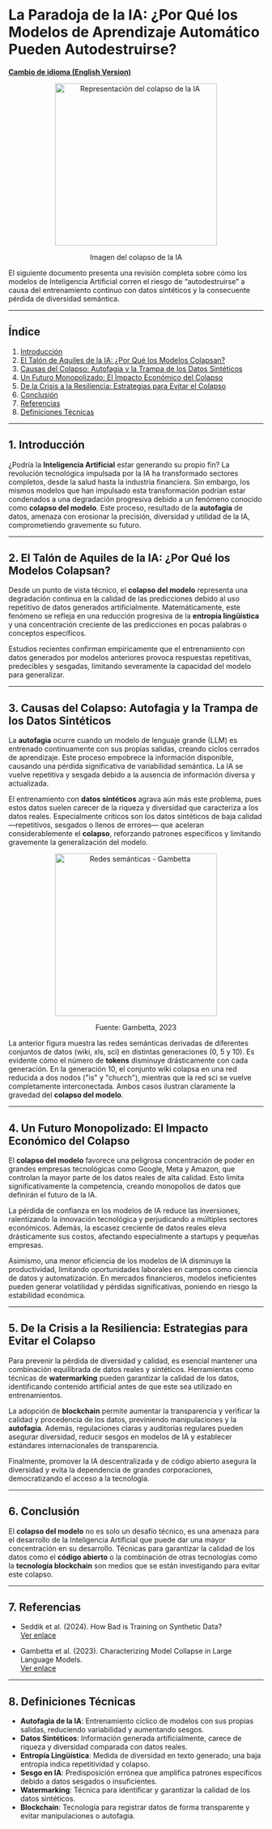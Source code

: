 # La Paradoja de la IA: ¿Por Qué los Modelos de Aprendizaje Automático Pueden Autodestruirse?

[**Cambio de idioma (English Version)**](https://economiayetica.blogspot.com/2025/03/la-paradoja-de-la-ia-por-que-los.html)

<div style="text-align: center;">
  <a 
    href="https://github.com/sgevatschnaider/sgevatschnaider.github.io/raw/db3b2ebc645c02c0132f82b6c7725436f26a90ea/20250309_2207_AI%20Collapse%20Illustrated_simple_compose_01jnysfpasf3ntf7fmb3j72sjw.gif"
    target="_blank"
  >
    <img
      src="https://github.com/sgevatschnaider/sgevatschnaider.github.io/raw/db3b2ebc645c02c0132f82b6c7725436f26a90ea/20250309_2207_AI%20Collapse%20Illustrated_simple_compose_01jnysfpasf3ntf7fmb3j72sjw.gif"
      alt="Representación del colapso de la IA"
      width="320"
      style="max-width:100%; height:auto;"
    />
  </a>
  <p>Imagen del colapso de la IA</p>
</div>

El siguiente documento presenta una revisión completa sobre cómo los modelos de Inteligencia Artificial corren el riesgo de “autodestruirse” a causa del entrenamiento continuo con datos sintéticos y la consecuente pérdida de diversidad semántica.

---

## Índice
1. [Introducción](#introduccion)  
2. [El Talón de Aquiles de la IA: ¿Por Qué los Modelos Colapsan?](#talon-de-aquiles)  
3. [Causas del Colapso: Autofagia y la Trampa de los Datos Sintéticos](#causas-colapso)  
4. [Un Futuro Monopolizado: El Impacto Económico del Colapso](#futuro-monopolizado)  
5. [De la Crisis a la Resiliencia: Estrategias para Evitar el Colapso](#estrategias-resiliencia)  
6. [Conclusión](#conclusion)  
7. [Referencias](#referencias)  
8. [Definiciones Técnicas](#definiciones-tecnicas)

---

## 1. Introducción <a name="introduccion"></a>
¿Podría la **Inteligencia Artificial** estar generando su propio fin? La revolución tecnológica impulsada por la IA ha transformado sectores completos, desde la salud hasta la industria financiera. Sin embargo, los mismos modelos que han impulsado esta transformación podrían estar condenados a una degradación progresiva debido a un fenómeno conocido como **colapso del modelo**. Este proceso, resultado de la **autofagia** de datos, amenaza con erosionar la precisión, diversidad y utilidad de la IA, comprometiendo gravemente su futuro.

---

## 2. El Talón de Aquiles de la IA: ¿Por Qué los Modelos Colapsan? <a name="talon-de-aquiles"></a>
Desde un punto de vista técnico, el **colapso del modelo** representa una degradación continua en la calidad de las predicciones debido al uso repetitivo de datos generados artificialmente. Matemáticamente, este fenómeno se refleja en una reducción progresiva de la **entropía lingüística** y una concentración creciente de las predicciones en pocas palabras o conceptos específicos.

Estudios recientes confirman empíricamente que el entrenamiento con datos generados por modelos anteriores provoca respuestas repetitivas, predecibles y sesgadas, limitando severamente la capacidad del modelo para generalizar.

---

## 3. Causas del Colapso: Autofagia y la Trampa de los Datos Sintéticos <a name="causas-colapso"></a>
La **autofagia** ocurre cuando un modelo de lenguaje grande (LLM) es entrenado continuamente con sus propias salidas, creando ciclos cerrados de aprendizaje. Este proceso empobrece la información disponible, causando una pérdida significativa de variabilidad semántica. La IA se vuelve repetitiva y sesgada debido a la ausencia de información diversa y actualizada.

El entrenamiento con **datos sintéticos** agrava aún más este problema, pues estos datos suelen carecer de la riqueza y diversidad que caracteriza a los datos reales. Especialmente críticos son los datos sintéticos de baja calidad —repetitivos, sesgados o llenos de errores— que aceleran considerablemente el **colapso**, reforzando patrones específicos y limitando gravemente la generalización del modelo.

<div style="text-align: center;">
  <a 
    href="https://blogger.googleusercontent.com/img/b/R29vZ2xl/AVvXsEgn8b7UWYzAoUUFd3rmNnlMAQkDxpkttAfKGbrFaqCkQ6dYdGgrOzyJowxASzAlSCQeQEIaj0OCDvOqwBwyP2kUFZ9rppBfOXQt-g_5AnDoHRefqBtrNdQuRCUWqX-FpB1N1-vT77hYNi5RYfd7nNfGkbLNdTC8kAruDzdKmCVnu1M4ZHyenlTjg0me4fo/s320/grafos.png"
    target="_blank"
  >
    <img
      src="https://blogger.googleusercontent.com/img/b/R29vZ2xl/AVvXsEgn8b7UWYzAoUUFd3rmNnlMAQkDxpkttAfKGbrFaqCkQ6dYdGgrOzyJowxASzAlSCQeQEIaj0OCDvOqwBwyP2kUFZ9rppBfOXQt-g_5AnDoHRefqBtrNdQuRCUWqX-FpB1N1-vT77hYNi5RYfd7nNfGkbLNdTC8kAruDzdKmCVnu1M4ZHyenlTjg0me4fo/s320/grafos.png"
      alt="Redes semánticas - Gambetta"
      width="320"
      style="max-width:100%; height:auto;"
    />
  </a>
  <p>Fuente: Gambetta, 2023</p>
</div>

La anterior figura muestra las redes semánticas derivadas de diferentes conjuntos de datos (wiki, xls, sci) en distintas generaciones (0, 5 y 10). Es evidente cómo el número de **tokens** disminuye drásticamente con cada generación. En la generación 10, el conjunto wiki colapsa en una red reducida a dos nodos ("is" y "church"), mientras que la red sci se vuelve completamente interconectada. Ambos casos ilustran claramente la gravedad del **colapso del modelo**.

---

## 4. Un Futuro Monopolizado: El Impacto Económico del Colapso <a name="futuro-monopolizado"></a>
El **colapso del modelo** favorece una peligrosa concentración de poder en grandes empresas tecnológicas como Google, Meta y Amazon, que controlan la mayor parte de los datos reales de alta calidad. Esto limita significativamente la competencia, creando monopolios de datos que definirán el futuro de la IA.

La pérdida de confianza en los modelos de IA reduce las inversiones, ralentizando la innovación tecnológica y perjudicando a múltiples sectores económicos. Además, la escasez creciente de datos reales eleva drásticamente sus costos, afectando especialmente a startups y pequeñas empresas.

Asimismo, una menor eficiencia de los modelos de IA disminuye la productividad, limitando oportunidades laborales en campos como ciencia de datos y automatización. En mercados financieros, modelos ineficientes pueden generar volatilidad y pérdidas significativas, poniendo en riesgo la estabilidad económica.

---

## 5. De la Crisis a la Resiliencia: Estrategias para Evitar el Colapso <a name="estrategias-resiliencia"></a>
Para prevenir la pérdida de diversidad y calidad, es esencial mantener una combinación equilibrada de datos reales y sintéticos. Herramientas como técnicas de **watermarking** pueden garantizar la calidad de los datos, identificando contenido artificial antes de que este sea utilizado en entrenamientos.

La adopción de **blockchain** permite aumentar la transparencia y verificar la calidad y procedencia de los datos, previniendo manipulaciones y la **autofagia**. Además, regulaciones claras y auditorías regulares pueden asegurar diversidad, reducir sesgos en modelos de IA y establecer estándares internacionales de transparencia.

Finalmente, promover la IA descentralizada y de código abierto asegura la diversidad y evita la dependencia de grandes corporaciones, democratizando el acceso a la tecnología.

---

## 6. Conclusión <a name="conclusion"></a>
El **colapso del modelo** no es solo un desafío técnico, es una amenaza para el desarrollo de la Inteligencia Artificial que puede dar una mayor concentración en su desarrollo. Técnicas para garantizar la calidad de los datos como el **código abierto** o la combinación de otras tecnologías como la **tecnología blockchain** son medios que se están investigando para evitar este colapso.

---

## 7. Referencias <a name="referencias"></a>
- Seddik et al. (2024). How Bad is Training on Synthetic Data?  
  [Ver enlace](https://arxiv.org/abs/2404.05090)

- Gambetta et al. (2023). Characterizing Model Collapse in Large Language Models.  
  [Ver enlace](https://arxiv.org/abs/2310.19767)

---

## 8. Definiciones Técnicas <a name="definiciones-tecnicas"></a>
- **Autofagia de la IA**: Entrenamiento cíclico de modelos con sus propias salidas, reduciendo variabilidad y aumentando sesgos.  
- **Datos Sintéticos**: Información generada artificialmente, carece de riqueza y diversidad comparada con datos reales.  
- **Entropía Lingüística**: Medida de diversidad en texto generado; una baja entropía indica repetitividad y colapso.  
- **Sesgo en IA**: Predisposición errónea que amplifica patrones específicos debido a datos sesgados o insuficientes.  
- **Watermarking**: Técnica para identificar y garantizar la calidad de los datos sintéticos.  
- **Blockchain**: Tecnología para registrar datos de forma transparente y evitar manipulaciones o autofagia.
